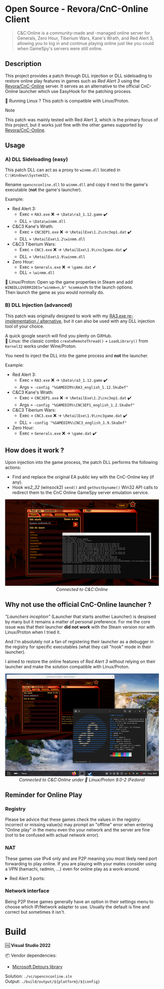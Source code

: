 # Open Source - Revora/CnC-Online Client

> C&C:Online is a community-made and -managed online server for Generals, Zero Hour, Tiberium Wars, Kane's Wrath, and Red Alert 3, allowing you to log in and continue playing online just like you could when GameSpy's servers were still online.

## Description

This project provides a patch through DLL injection or DLL sideloading to restore online play features in games such as *Red Alert 3* using the [Revora/CnC-Online](https://cnc-online.net/en/) server. It serves as an alternative to the official CnC-Online launcher which use EasyHook for the patching process. 

🐧 Running Linux ? This patch is compatible with Linux/Proton.

> [!NOTE]
> This patch was mainly tested with Red Alert 3, which is the primary focus of this project, but it works just fine with the other games supported by [Revora/CnC-Online](https://cnc-online.net/en/).

## Usage

### A) DLL Sideloading (easy)

This patch DLL can act as a proxy to `winmm.dll` located in `C:\Windows\System32\`.

Rename `opencnconline.dll` to `winmm.dll` and copy it next to the game's executable (**not** the game's launcher).

Example:

- Red Alert 3: 
    + Exec = `RA3.exe` ❌ -> `\Data\ra3_1.12.game` ✔️
    + DLL = `\Data\winmm.dll`
- C&C3 Kane's Wrath: 
    + Exec = `CNC3EP1.exe` ❌ -> `\RetailExe\1.2\cnc3ep1.dat` ✔️
    + DLL = `\RetailExe\1.2\winmm.dll`
- C&C3 Tiberium Wars: 
    + Exec = `CNC3.exe` ❌ -> `\RetailExe\1.9\cnc3game.dat` ✔️
    + DLL = `\RetailExe\1.9\winmm.dll`    
- Zero Hour: 
    + Exec = `Generals.exe` ❌ -> `\game.dat` ✔
    + DLL = `\winmm.dll`

🐧 Linux/Proton: Open up the game properties in Steam and add `WINEDLLOVERRIDES="winmm=n,b" %command%` to the launch options.<br />
Then launch the game as you would normally do.

### B) DLL Injection (advanced)

This patch was originally designed to work with my [RA3.exe re-implementation / alternative](https://github.com/xan105/RA3-Launcher), but it can also be used with any DLL injection tool of your choice.

A quick google search will find you plenty on GitHub.<br />
🐧 Linux: the classic combo `createRemoteThread()` + `LoadLibrary()` from `Kernel32` works under Wine/Proton.

You need to inject the DLL into the game process and **not** the launcher.

Example:

- Red Alert 3: 
    + Exec = `RA3.exe` ❌ -> `\Data\ra3_1.12.game` ✔️
    + Args = `-config "%GAMEDIR%\RA3_english_1.12.SkuDef"`
- C&C3 Kane's Wrath: 
    + Exec = `CNC3EP1.exe` ❌ -> `\RetailExe\1.2\cnc3ep1.dat` ✔️
    + Args = `-config "%GAMEDIR%\CNC3EP1_english_1.2.SkuDef"`
- C&C3 Tiberium Wars: 
    + Exec = `CNC3.exe` ❌ -> `\RetailExe\1.9\cnc3game.dat` ✔️
    + DLL = `-config "%GAMEDIR%\CNC3_english_1.9.SkuDef"`
- Zero Hour: 
    + Exec = `Generals.exe` ❌ -> `\game.dat` ✔️

## How does it work ?

Upon injection into the game process, the patch DLL performs the following actions:

- Find and replace the original EA public key with the CnC-Online key (if any).
- Hook _ws2_32_ (winsock2) `send()` and `gethostbyname()` Win32 API calls to redirect them to the CnC Online GameSpy server emulation service.

<p align="center">
  <img src="https://github.com/xan105/CnC-Online/raw/main/screenshot/welcome_back_commander.png">
  <em>Connected to C&C:Online</em>
</p>

## Why not use the official CnC-Online launcher ?

_"Launchers inception"_ (Launcher that starts another Launcher) is despised by many but it remains a matter of personal preference. 
For me the core issue was that their launcher **did not work** with the Steam version nor with Linux/Proton when I tried it.

And I'm absolutely not a fan of registering their launcher as a debugger in the registry for specific executables (what they call "hook" mode in their launcher).

I aimed to restore the online features of *Red Alert 3* without relying on their launcher and make the solution compatible with Linux/Proton.

<p align="center">
  <img src="https://github.com/xan105/CnC-Online/raw/main/screenshot/linux_proton.png">
  <em>Connected to C&C:Online under 🐧 Linux/Proton 9.0-2 (Fedora)</em>
</p>

## Reminder for Online Play

### Registry
  
  Please be advice that these games check the values in the registry: incorrect or missing value(s) may prompt an "offline" error when entering "Online play" in the menu even tho your network and the server are fine (not to be confused with actual network error).

### NAT

  These games use IPv4 only and are P2P meaning you most likely need port forwarding to play online.
  If you are playing with your mates consider using a VPN (hamachi, radmin, ...) even for online play as a work-around.
  
  <details>
  <summary>Red Alert 3 ports:</summary>

  |PORT|DESCRIPTION|
  |----|-----------|
  |TCP/3783|RA3 Voice Chat Port|
  |TCP/4321|RA3 Mangler Servers|
  |TCP/28900|RA3 Master Server List Request|
  |TCP/29900|GP Connection Manager|
  |TCP/29901|GP Search Manager|
  |TCP/16000|Backend Server|
  |UDP/6500|RA3 Query Port|
  |UDP/6515|RA3 Dplay UDP|
  |UDP/13139|RA3 Custom UDP Pings|
  |UDP/27900|RA3 Master Server UDP Heartbeat|
  |UDP/16000|Backend Server|

  </details>

### Network interface

  Being P2P these games generally have an option in their settings menu to choose which IP/Network adapter to use.
  Usually the default is fine and correct but sometimes it isn't.

Build
=====

🆚 **Visual Studio 2022**

📦 Vendor dependencies:
  - [Microsoft Detours library](https://github.com/microsoft/Detours)

Solution: `./vc/opencnconline.sln`<br />
Output: `./build/output/${platform}/${config}`
